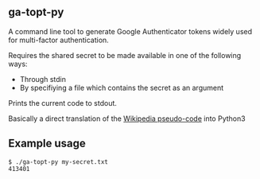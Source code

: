 ga-topt-py
------------------------------------------------------------------------------

A command line tool to generate Google Authenticator tokens widely used for multi-factor authentication.

Requires the shared secret to be made available in one of the following ways:
- Through stdin
- By specifiying a file which contains the secret as an argument

Prints the current code to stdout.

Basically a direct translation of the [Wikipedia pseudo-code](https://en.wikipedia.org/wiki/Google_Authenticator#Pseudocode_for_Event.2FCounter_OTP) into Python3


## Example usage
    $ ./ga-topt-py my-secret.txt
    413401

